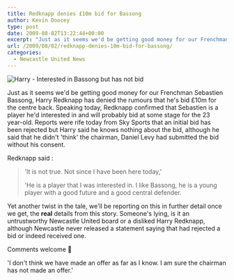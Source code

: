 ```yaml
---
title: Redknapp denies £10m bid for Bassong
author: Kevin Doocey
type: post
date: 2009-08-02T13:22:44+00:00
excerpt: "Just as it seems we'd be getting good money for our Frenchman Sebastien Bassong, Harry Redknapp has denied the"
url: /2009/08/02/redknapp-denies-10m-bid-for-bassong/
categories:
  - Newcastle United News
---
```


![Harry - Interested in Bassong but has not bid](https://static.guim.co.uk/sys-images/Football/Pix/pictures/2008/05/23/HarryRedknappActionCarlRecine.jpg)

Just as it seems we'd be getting good money for our Frenchman Sebastien Bassong, Harry Redknapp has denied the rumours that he's bid £10m for the centre back. Speaking today, Redknapp confirmed that Sebastien is a player he'd interested in and will probably bid at some stage for the 23 year-old. Reports were rife today from Sky Sports that an initial bid has been rejected but Harry said he knows nothing about the bid, although he said that he didn't 'think' the chairman, Daniel Levy had submitted the bid without his consent.

Redknapp said :

> 'It is not true. Not since I have been here today,'
>
> 'He is a player that I was interested in. I like Bassong, he is a young player with a good future and a good central defender.

Yet another twist in the tale, we'll be reporting on this in further detail once we get, the **real** details from this story. Someone's lying, is it an untrustworthy Newcastle United board or a disliked Harry Redknapp, although Newcastle never released a statement saying that had rejected a bid or indeed received one.

Comments welcome 🙂

'I don't think we have made an offer as far as I know. I am sure the chairman has not made an offer.'
